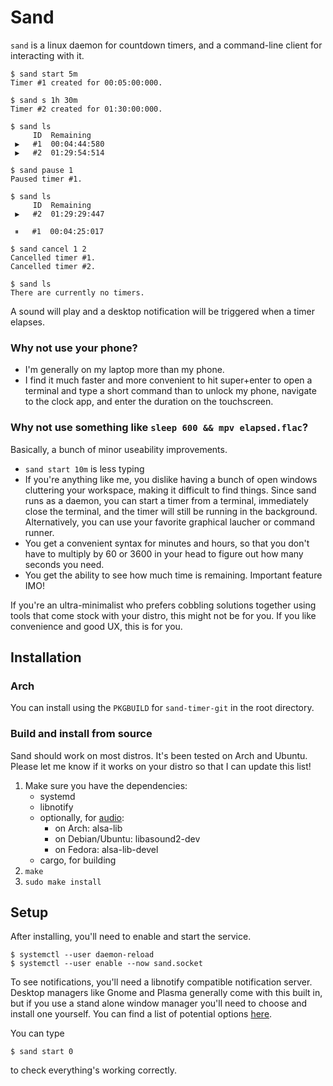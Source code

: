 # Sand

`sand` is a linux daemon for countdown timers, and a command-line client for
interacting with it.

```console
$ sand start 5m
Timer #1 created for 00:05:00:000.

$ sand s 1h 30m
Timer #2 created for 01:30:00:000.

$ sand ls
     ID  Remaining
 ▶   #1  00:04:44:580
 ▶   #2  01:29:54:514

$ sand pause 1
Paused timer #1.

$ sand ls
     ID  Remaining
 ▶   #2  01:29:29:447

 ⏸   #1  00:04:25:017

$ sand cancel 1 2
Cancelled timer #1.
Cancelled timer #2.

$ sand ls
There are currently no timers.
```
A sound will play and a desktop notification will be triggered when a timer
elapses.

### Why not use your phone?

- I'm generally on my laptop more than my phone.
- I find it much faster and more convenient to hit super+enter to open a
  terminal and type a short command than to unlock my phone, navigate to the
  clock app, and enter the duration on the touchscreen.

### Why not use something like `sleep 600 && mpv elapsed.flac`?

Basically, a bunch of minor useability improvements.

- `sand start 10m` is less typing
- If you're anything like me, you dislike having a bunch of open windows
  cluttering your workspace, making it difficult to find things. Since sand
  runs as a daemon, you can start a timer from a terminal, immediately close
  the terminal, and the timer will still be running in the background.
  Alternatively, you can use your favorite graphical laucher or command runner.
- You get a convenient syntax for minutes and hours, so that you don't have to
  multiply by 60 or 3600 in your head to figure out how many seconds you need.
- You get the ability to see how much time is remaining. Important feature IMO!

If you're an ultra-minimalist who prefers cobbling solutions together using
tools that come stock with your distro, this might not be for you. If you like
convenience and good UX, this is for you.

## Installation

### Arch

You can install using the `PKGBUILD` for `sand-timer-git` in the root directory.

### Build and install from source

Sand should work on most distros. It's been tested on Arch and Ubuntu.
Please let me know if it works on your distro so that I can update this list!

1. Make sure you have the dependencies:
    - systemd
    - libnotify
    - optionally, for [audio](https://github.com/RustAudio/rodio?tab=readme-ov-file#dependencies-linux-only):
        - on Arch: alsa-lib
        - on Debian/Ubuntu: libasound2-dev
        - on Fedora: alsa-lib-devel
    - cargo, for building
2. `make`
3. `sudo make install`

## Setup
After installing, you'll need to enable and start the service.

```console
$ systemctl --user daemon-reload
$ systemctl --user enable --now sand.socket
```

To see notifications, you'll need a libnotify compatible notification server.
Desktop managers like Gnome and Plasma generally come with this built in, but
if you use a stand alone window manager you'll need to choose and install one
yourself. You can find a list of potential options [here](https://wiki.archlinux.org/title/Desktop_notifications#Standalone).

You can type
```console
$ sand start 0
```
to check everything's working correctly.
